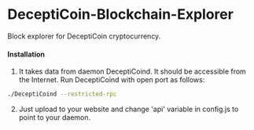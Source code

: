 # DeceptiCoin-Blockchain-Explorer
Block explorer for DeceptiCoin cryptocurrency.

#### Installation

1) It takes data from daemon DeceptiCoind. It should be accessible from the Internet. Run DeceptiCoind with open port as follows:
```bash
./DeceptiCoind --restricted-rpc 
```
2) Just upload to your website and change 'api' variable in config.js to point to your daemon.
